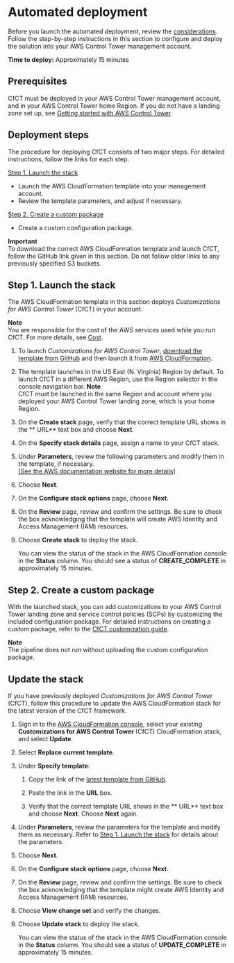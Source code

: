 # Automated deployment<a name="deployment"></a>

Before you launch the automated deployment, review the [considerations](cfct-considerations.md)\. Follow the step\-by\-step instructions in this section to configure and deploy the solution into your AWS Control Tower management account\.

**Time to deploy:** Approximately 15 minutes

## Prerequisites<a name="prerequisites"></a>

CfCT must be deployed in your AWS Control Tower management account, and in your AWS Control Tower home Region\. If you do not have a landing zone set up, see [Getting started with AWS Control Tower](getting-started-with-control-tower.md)\.

## Deployment steps<a name="what-we-cover"></a>

The procedure for deploying CfCT consists of two major steps\. For detailed instructions, follow the links for each step\.

[Step 1\. Launch the stack](#step1)
+ Launch the AWS CloudFormation template into your management account\.
+ Review the template parameters, and adjust if necessary\.

[Step 2\. Create a custom package](#step2)
+ Create a custom configuration package\.

**Important**  
To download the correct AWS CloudFormation template and launch CfCT, follow the GitHub link given in this section\. Do not follow older links to any previously specified S3 buckets\.

## Step 1\. Launch the stack<a name="step1"></a>

The AWS CloudFormation template in this section deploys *Customizations for AWS Control Tower* \(CfCT\) in your account\.

**Note**  
You are responsible for the cost of the AWS services used while you run CfCT\. For more details, see [Cost](cost.md)\.

1. To launch *Customizations for AWS Control Tower*, [download the template from GitHub](  https://github.com/aws-solutions/aws-control-tower-customizations/blob/main/customizations-for-aws-control-tower.template) and then launch it from [AWS CloudFormation](https://console.aws.amazon.com/cloudformation/home?region=us-east-1)\.

1. The template launches in the US East \(N\. Virginia\) Region by default\. To launch CfCT in a different AWS Region, use the Region selector in the console navigation bar\.
**Note**  
CfCT must be launched in the same Region and account where you deployed your AWS Control Tower landing zone, which is your home Region\.

1. On the **Create stack** page, verify that the correct template URL shows in the ** URL** text box and choose **Next**\.

1. On the **Specify stack details** page, assign a name to your CfCT stack\.

1. Under **Parameters**, review the following parameters and modify them in the template, if necessary\.    
[\[See the AWS documentation website for more details\]](http://docs.aws.amazon.com/controltower/latest/userguide/deployment.html)

1. Choose **Next**\.

1. On the **Configure stack options** page, choose **Next**\.

1. On the **Review** page, review and confirm the settings\. Be sure to check the box acknowledging that the template will create AWS Identity and Access Management \(IAM\) resources\.

1. Choose **Create stack** to deploy the stack\.

   You can view the status of the stack in the AWS CloudFormation console in the **Status** column\. You should see a status of **CREATE\_COMPLETE** in approximately 15 minutes\.

## Step 2\. Create a custom package<a name="step2"></a>

With the launched stack, you can add customizations to your AWS Control Tower landing zone and service control policies \(SCPs\) by customizing the included configuration package\. For detailed instructions on creating a custom package, refer to the [CfCT customization guide](cfct-customizations-dev-guide.md)\.

**Note**  
The pipeline does not run without uploading the custom configuration package\.

## Update the stack<a name="update-stack"></a>

If you have previously deployed *Customizations for AWS Control Tower* \(CfCT\), follow this procedure to update the AWS CloudFormation stack for the latest version of the CfCT framework\.

1. Sign in to the [AWS CloudFormation console](https://console.aws.amazon.com/cloudformation), select your existing **Customizations for AWS Control Tower** \(CfCT\) CloudFormation stack, and select **Update**\.

1. Select **Replace current template**\.

1. Under **Specify template**: 

   1. Copy the link of the [latest template from GitHub](  https://github.com/aws-solutions/aws-control-tower-customizations/blob/main/customizations-for-aws-control-tower.template)\.

   1. Paste the link in the **URL** box\.

   1. Verify that the correct template URL shows in the ** URL** text box and choose **Next**\. Choose **Next** again\.

1. Under **Parameters**, review the parameters for the template and modify them as necessary\. Refer to [Step 1\. Launch the stack](#step1) for details about the parameters\.

1. Choose **Next**\.

1. On the **Configure stack options** page, choose **Next**\.

1. On the **Review** page, review and confirm the settings\. Be sure to check the box acknowledging that the template might create AWS Identity and Access Management \(IAM\) resources\.

1. Choose **View change set** and verify the changes\.

1. Choose **Update stack** to deploy the stack\.

   You can view the status of the stack in the AWS CloudFormation console in the **Status** column\. You should see a status of **UPDATE\_COMPLETE** in approximately 15 minutes\.